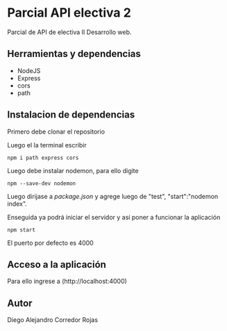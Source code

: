# Parcial API electiva 2
 
Parcial de API de electiva II Desarrollo web.

## Herramientas y dependencias

- NodeJS
- Express
- cors
- path

## Instalacion de dependencias

Primero debe clonar el repositorio

Luego el la terminal escribir 

```
npm i path express cors
```

Luego debe instalar nodemon, para ello digite

```
npm --save-dev nodemon
```

Luego dirijase a _package.json_ y agrege luego de "test", "start":"nodemon index".

Enseguida ya podrá iniciar el servidor y así poner a funcionar la aplicación
```
npm start
```

El puerto por defecto es 4000

## Acceso a la aplicación

Para ello ingrese a (http://localhost:4000)


## Autor
Diego Alejandro Corredor Rojas